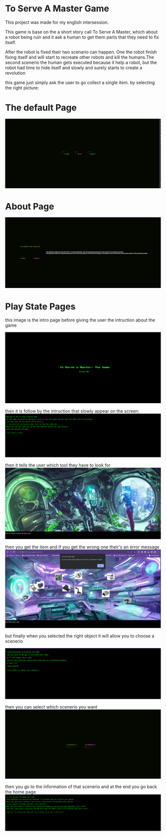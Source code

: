 # To Serve A Master Game
This project was made for my english intersession.

This game is base on the a short story call To Serve A Master, which about a robot being ruin and it ask a human to get them parts that they need to fix itself. 

After the robot is fixed their two scenario can happen. One the robot finish fixing itself and will start to recreate other robots and kill the humans.The second scenerio the human gets executed because it help a robot, but the robot had time to hide itself and slowly and surely starts to create a revolution

this game just simply ask the user to go collect a single item. by selecting the right picture:

# The default Page
![Default Page](./ReadMeImages/DefaultPage.png)


# About Page
![ABout Page](./ReadMeImages/AboutPage.png)


# Play State Pages

this image is the intro page before giving the user the intruction about the game

![Intro Page](./ReadMeImages/Intro.png)

then it is follow by the intruction that slowly appear on the screen:
![Intruction Page](./ReadMeImages/InstructionPage.png)

then it tells the user which tool they have to look for
![ToolsInfo Page](./ReadMeImages/ItemHaveToCollect.png)

then you get the item and if you get the wrong one their's an error message
![Error Page](./ReadMeImages/wrongItemSelected.png)

but finally when you selected the right object it will allow you to choose a scenerio

![choose Page](./ReadMeImages/ChooseScenerio.png)

then you can select which scenerio you want
![Pick Page](./ReadMeImages/PickScenerio.png)

then you go to the information of that scenerio and at the end you go back the home page
![Scenerio Page](./ReadMeImages/ScenerioInfo.png)